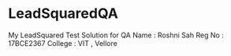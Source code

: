 # LeadSquaredQA
My LeadSquared Test Solution for QA
Name : Roshni Sah
Reg No : 17BCE2367
College : VIT , Vellore

